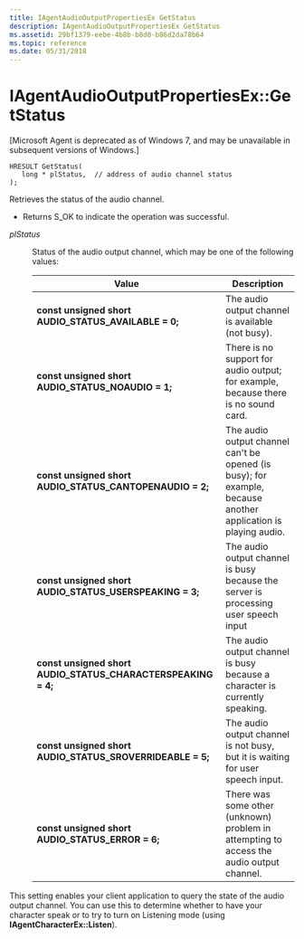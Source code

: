 ```yaml
---
title: IAgentAudioOutputPropertiesEx GetStatus
description: IAgentAudioOutputPropertiesEx GetStatus
ms.assetid: 29bf1379-eebe-4b8b-b8d0-b86d2da78b64
ms.topic: reference
ms.date: 05/31/2018
---
```


# IAgentAudioOutputPropertiesEx::GetStatus

\[Microsoft Agent is deprecated as of Windows 7, and may be unavailable in subsequent versions of Windows.\]

``` syntax
HRESULT GetStatus(
   long * plStatus,  // address of audio channel status
);
```

Retrieves the status of the audio channel.

-   Returns S\_OK to indicate the operation was successful.

<dl> <dt>

<span id="plStatus"></span><span id="plstatus"></span><span id="PLSTATUS"></span>*plStatus*
</dt> <dd>

Status of the audio output channel, which may be one of the following values:



| Value                                                                         | Description                                                                                                    |
|-------------------------------------------------------------------------------|----------------------------------------------------------------------------------------------------------------|
| **const unsigned short** **AUDIO\_STATUS\_AVAILABLE = 0;**<br/>         | The audio output channel is available (not busy).                                                              |
| **const unsigned short** **AUDIO\_STATUS\_NOAUDIO = 1;**<br/>           | There is no support for audio output; for example, because there is no sound card.                             |
| **const unsigned short** **AUDIO\_STATUS\_CANTOPENAUDIO = 2;**<br/>     | The audio output channel can't be opened (is busy); for example, because another application is playing audio. |
| **const unsigned short** **AUDIO\_STATUS\_USERSPEAKING = 3;**<br/>      | The audio output channel is busy because the server is processing user speech input                            |
| **const unsigned short** **AUDIO\_STATUS\_CHARACTERSPEAKING = 4;**<br/> | The audio output channel is busy because a character is currently speaking.                                    |
| **const unsigned short** **AUDIO\_STATUS\_SROVERRIDEABLE = 5;**<br/>    | The audio output channel is not busy, but it is waiting for user speech input.                                 |
| **const unsigned short** **AUDIO\_STATUS\_ERROR = 6;**<br/>             | There was some other (unknown) problem in attempting to access the audio output channel.                       |



 

</dd> </dl>

This setting enables your client application to query the state of the audio output channel. You can use this to determine whether to have your character speak or to try to turn on Listening mode (using **IAgentCharacterEx::Listen**).

 

 





